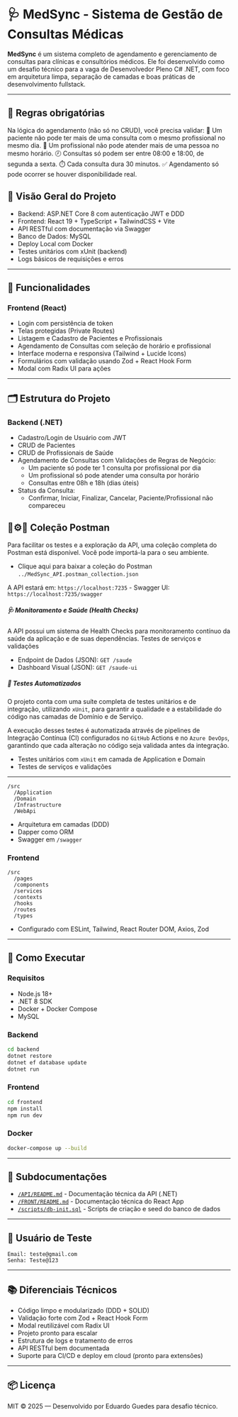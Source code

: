 # 🩺 MedSync - Sistema de Gestão de Consultas Médicas

**MedSync** é um sistema completo de agendamento e gerenciamento de consultas para clínicas e consultórios médicos. Ele foi desenvolvido como um desafio técnico para a vaga de Desenvolvedor Pleno C# .NET, com foco em arquitetura limpa, separação de camadas e boas práticas de desenvolvimento fullstack.

---

## 📘 Regras obrigatórias

Na lógica do agendamento (não só no CRUD), você precisa validar:
🔄 Um paciente não pode ter mais de uma consulta com o mesmo profissional no mesmo dia.
🚫 Um profissional não pode atender mais de uma pessoa no mesmo horário.
🕗 Consultas só podem ser entre 08:00 e 18:00, de segunda a sexta.
⏱️ Cada consulta dura 30 minutos.
✅ Agendamento só pode ocorrer se houver disponibilidade real.


## 📌 Visão Geral do Projeto

- Backend: ASP.NET Core 8 com autenticação JWT e DDD
- Frontend: React 19 + TypeScript + TailwindCSS + Vite
- API RESTful com documentação via Swagger
- Banco de Dados: MySQL
- Deploy Local com Docker
- Testes unitários com xUnit (backend)
- Logs básicos de requisições e erros

---

## 🧱 Funcionalidades


### Frontend (React)

- Login com persistência de token
- Telas protegidas (Private Routes)
- Listagem e Cadastro de Pacientes e Profissionais
- Agendamento de Consultas com seleção de horário e profissional
- Interface moderna e responsiva (Tailwind + Lucide Icons)
- Formulários com validação usando Zod + React Hook Form
- Modal com Radix UI para ações

---

## 🗂 Estrutura do Projeto
### Backend (.NET)

- Cadastro/Login de Usuário com JWT
- CRUD de Pacientes
- CRUD de Profissionais de Saúde
- Agendamento de Consultas com Validações de Regras de Negócio:
  - Um paciente só pode ter 1 consulta por profissional por dia
  - Um profissional só pode atender uma consulta por horário
  - Consultas entre 08h e 18h (dias úteis)
- Status da Consulta:
  - Confirmar, Iniciar, Finalizar, Cancelar, Paciente/Profissional não compareceu

## 🚀⚙🚀 Coleção Postman
Para facilitar os testes e a exploração da API, uma coleção completa do Postman está disponível. Você pode importá-la para o seu ambiente.

- Clique aqui para baixar a coleção do Postman `../MedSync_API.postman_collection.json`

 A API estará em: `https://localhost:7235`
			- Swagger UI: `https://localhost:7235/swagger`



##### 🩺 Monitoramento e Saúde (Health Checks)

A API possui um sistema de Health Checks para monitoramento contínuo da saúde da aplicação e de suas dependências.
Testes de serviços e validações

- Endpoint de Dados (JSON): `GET /saude`
- Dashboard Visual (JSON): `GET /saude-ui`


##### 🧪 Testes Automatizados

O projeto conta com uma suíte completa de testes unitários e de integração, utilizando `xUnit`, para garantir a qualidade e a estabilidade do código nas camadas de Domínio e de Serviço.

A execução desses testes é automatizada através de pipelines de Integração Contínua (CI) configurados no `GitHub` Actions e no `Azure DevOps`, garantindo que cada alteração no código seja validada antes da integração.

- Testes unitários com `xUnit` em camada de Application e Domain
- Testes de serviços e validações

---
```
/src
  /Application
  /Domain
  /Infrastructure
  /WebApi
```
- Arquitetura em camadas (DDD)
- Dapper como ORM
- Swagger em `/swagger`

### Frontend

```
/src
  /pages
  /components
  /services
  /contexts
  /hooks
  /routes
  /types
```
- Configurado com ESLint, Tailwind, React Router DOM, Axios, Zod

---

## 🚀 Como Executar

### Requisitos

- Node.js 18+
- .NET 8 SDK
- Docker + Docker Compose
- MySQL

### Backend

```bash
cd backend
dotnet restore
dotnet ef database update
dotnet run
```

### Frontend

```bash
cd frontend
npm install
npm run dev
```

### Docker

```bash
docker-compose up --build
```

---

## 📄 Subdocumentações

- [`/API/README.md`](API/README.md) - Documentação técnica da API (.NET)
- [`/FRONT/README.md`](FRONT/README.md) - Documentação técnica do React App
- [`/scripts/db-init.sql`](API/src/CludeMedSync.Data/Scripts/01_create_database_and_Tables.sql) - Scripts de criação e seed do banco de dados

---

## 👤 Usuário de Teste

```
Email: teste@gmail.com
Senha: Teste@123
```

---

## 📚 Diferenciais Técnicos

- Código limpo e modularizado (DDD + SOLID)
- Validação forte com Zod + React Hook Form
- Modal reutilizável com Radix UI
- Projeto pronto para escalar
- Estrutura de logs e tratamento de erros
- API RESTful bem documentada
- Suporte para CI/CD e deploy em cloud (pronto para extensões)

---

## 📦 Licença

MIT © 2025 — Desenvolvido por Eduardo Guedes para desafio técnico.
